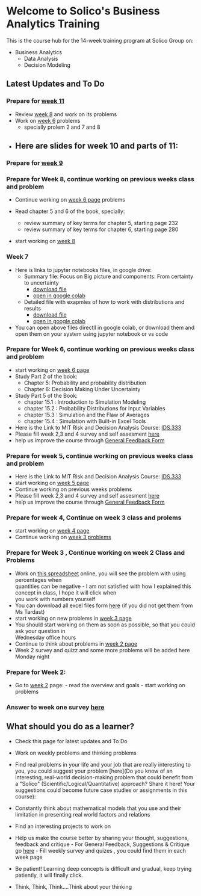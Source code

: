 # Welcome to Solico's Business Analytics Training

This is the course hub for the 14-week training program at Solico Group on:

- Business Analytics
    - Data Analysis
    - Decision Modeling




## Latest Updates and To Do
### Prepare for [week 11](weeks/week10.md)
- Review [week 8](weeks/week8.md) and work on its problems
- Work on [week 6](weeks/week06.md) problems
    - specially prolem 2 and 7 and 8
- Here are slides for week 10 and parts of 11:
    - 

### Prepare for [week 9](weeks/week09.md)
### Prepare for Week 8, continue working on previous weeks class and problem
- Continue working on [week 6 page](weeks/week06.md) problems
- Read chapter 5 and 6 of the book, specially:
    - review summary of key terms for chapter 5, starting page 232
    - review summary of key terms for chapter 6, starting page 280

- start working on [week 8](weeks/week08.md)


### Week 7
- Here is links to jupyter notebooks files, in google drive:
    - Summary file: Focus on Big picture and components: From certainty to uncertainty
        - [download file](https://drive.google.com/file/d/19GaobOdIgcWAnv4GVa2BCBj2dBt4rzoG/view?usp=sharing)
        - [open in google colab](https://colab.research.google.com/drive/19GaobOdIgcWAnv4GVa2BCBj2dBt4rzoG)
    - Detailed file with exapmles of how to work with distributions and results
        - [download file](https://drive.google.com/file/d/1o1xD9vfrrbqUsnXyGoXrfHXtIVOrg7La/view?usp=sharing)
        - [open in google colab](https://colab.research.google.com/drive/1o1xD9vfrrbqUsnXyGoXrfHXtIVOrg7La) 
- You can open above files directll in google colab, or download them and open them on your system  using jupyter notebook or vs code

### Prepare for Week 6, continue working on previous weeks class and problem 
- start working on [week 6 page](weeks/week06.md)
- Study Part 2 of the book:  
    - Chapter 5: Probability and probability distribution
    - Chapter 6: Decision Making Under Uncertainty
- Study Part 5 of the Book: 
    - chapter 15.1 : Introduction to Simulation Modeling
    - chapter 15.2 : Probability Distributions for Input Variables
    - chapter 15.3 : Simulation and the Flaw of Averages  
    - chapter 15.4 : Simulation with Built-in Excel Tools
- Here is the Link to MIT Risk and Decision Analysis Course: [IDS.333](https://ocw.mit.edu/courses/ids-333-risk-and-decision-analysis-fall-2021/)
- Please fill week 2,3 and 4 survey and self assesment [here](https://docs.google.com/forms/d/e/1FAIpQLSe9WE5eiurjQ0CjLRdQess9RfAAFhlcwdbocCzidLNJFjsIbg/viewform?usp=header)
- help us improve the course through [General Feedback Form](https://docs.google.com/forms/d/160aHntXFdHmqR7j1SEEXIGWIaUXRGPtdJCWmsBiLcUE/edit)
### Prepare for week 5, continue working on previous weeks class and problem
- Here is the Link to MIT Risk and Decision Analysis Course: [IDS.333](https://ocw.mit.edu/courses/ids-333-risk-and-decision-analysis-fall-2021/)
- start working on [week 5 page](weeks/week05.md) 
- Continue working on previous weeks problems
- Please fill week 2,3 and 4 survey and self assesment [here](https://docs.google.com/forms/d/e/1FAIpQLSe9WE5eiurjQ0CjLRdQess9RfAAFhlcwdbocCzidLNJFjsIbg/viewform?usp=header)
- help us improve the course through [General Feedback Form](https://docs.google.com/forms/d/160aHntXFdHmqR7j1SEEXIGWIaUXRGPtdJCWmsBiLcUE/edit)
### Prepare for week 4, Continue on week 3 class and prolems
- start working on [week 4 page](weeks/week04.md) 
- Continue working on [week 3 problems](weeks/week03.md) 
### Prepare for Week 3 , Continue working on week 2 Class and Problems
- Work on [this spreadsheet](https://docs.google.com/spreadsheets/d/1PHpVPqGiuEuHjzC6EJMEaztyuwrnXobEEHUBNRirstM/edit?usp=sharing) online, you will see the problem with using percentages when  
quantities can be negative
       - I am not satisfied with how I explained this concept in class, I hope it will click when  
       you work with  numbers yourself
- You can download all excel files form [here](https://drive.google.com/drive/folders/1RuTdPAAchJs_Ki-M3ssc4E8CTPgHc8xQ?usp=sharing) (if you did not get them from Ms Tardast)
- start working on new problems in [week 3 page](weeks/week03.md) 
- You should start working on them as soon as possible, so that you could ask your question in  
Wednesday office hours
- Continue to think about problems in [week 2 page](weeks/week02/#problems-to-think-about)
- Week 2 survey and quizz and some more problems will be added here Monday night
### Prepare for Week 2: 
- Go to [week 2](weeks/week02.md) page:
       - read the overview and goals
       - start working on problems

### Answer to week one survey [here](https://docs.google.com/forms/d/e/1FAIpQLScLntM5uW4noI-TEfzy3S2Q-mBXUwgUC7vyZ-BfoD6pxrf5hg/viewform?usp=dialog)
## What should you do as a learner?
- Check this page for latest updates and To Do

- Work on weekly problems and thinking problems
- Find real problems in your life and your job that are really interesting to you, you could suggest your problem [here](Do you know of an interesting, real-world decision-making problem that could benefit from a "Solico" (Scientific/Logical/Quantitative) approach? Share it here! Your suggestions could become future case studies or assignments in this course):
- Constantly think about mathematical models that you use and their limitation in presenting real world factors and relations
- Find an interesting projects to work on

- Help us make the course better by sharing your thought, suggestions, feedback and critique
       - For General Feedback, Suggestions & Critique go [here](https://docs.google.com/forms/d/e/1FAIpQLSc8HgdzPOfXLeA-DdmZKH_e_2bcZX5spWLgaPUicsoSgSpqxA/viewform?usp=header)
       - Fill weekly survey and quizes , you could find them in each week page

- Be patient! Learning deep concepts is difficult and gradual, keep trying patiently, it will finally click. 

- Think, Think, Think....Think about your thinking






